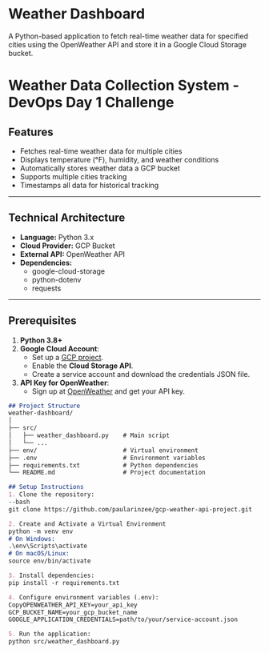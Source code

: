 # Weather Dashboard

A Python-based application to fetch real-time weather data for specified cities using the OpenWeather API and store it in a Google Cloud Storage bucket.

# Weather Data Collection System - DevOps Day 1 Challenge

## Features
- Fetches real-time weather data for multiple cities
- Displays temperature (°F), humidity, and weather conditions
- Automatically stores weather data a GCP bucket
- Supports multiple cities tracking
- Timestamps all data for historical tracking

---

## Technical Architecture
- **Language:** Python 3.x
- **Cloud Provider:** GCP Bucket
- **External API:** OpenWeather API
- **Dependencies:** 
  - google-cloud-storage
  - python-dotenv
  - requests

---

## Prerequisites
1. **Python 3.8+**
2. **Google Cloud Account**:
   - Set up a [GCP project](https://console.cloud.google.com/).
   - Enable the **Cloud Storage API**.
   - Create a service account and download the credentials JSON file.
3. **API Key for OpenWeather**:
   - Sign up at [OpenWeather](https://openweathermap.org/) and get your API key.

```markdown
## Project Structure
weather-dashboard/
│
├── src/
│   ├── weather_dashboard.py    # Main script
│   └── ...
├── env/                        # Virtual environment
├── .env                        # Environment variables
├── requirements.txt            # Python dependencies
└── README.md                   # Project documentation

## Setup Instructions
1. Clone the repository:
--bash
git clone https://github.com/paularinzee/gcp-weather-api-project.git

2. Create and Activate a Virtual Environment
python -m venv env
# On Windows:
.\env\Scripts\activate
# On macOS/Linux:
source env/bin/activate

3. Install dependencies:
pip install -r requirements.txt

4. Configure environment variables (.env):
CopyOPENWEATHER_API_KEY=your_api_key
GCP_BUCKET_NAME=your_gcp_bucket_name
GOOGLE_APPLICATION_CREDENTIALS=path/to/your/service-account.json

5. Run the application:
python src/weather_dashboard.py
